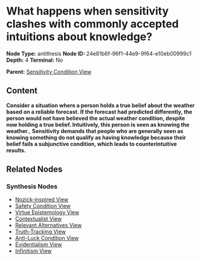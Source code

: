 # What happens when sensitivity clashes with commonly accepted intuitions about knowledge?

**Node Type:** antithesis
**Node ID:** 24e81b6f-96f1-44e9-9f64-e10eb00999c1
**Depth:** 4
**Terminal:** No

**Parent:** [Sensitivity Condition View](sensitivity-condition-view-synthesis-933ab1b6-f0df-42f7-802c-ef088f97f9ce.md)

## Content

**Consider a situation where a person holds a true belief about the weather based on a reliable forecast. If the forecast had predicted differently, the person would not have believed the actual weather condition, despite now holding a true belief. Intuitively, this person is seen as knowing the weather.**, **Sensitivity demands that people who are generally seen as knowing something do not qualify as having knowledge because their belief fails a subjunctive condition, which leads to counterintuitive results.**

## Related Nodes

### Synthesis Nodes

- [Nozick-inspired View](nozick-inspired-view-synthesis-11d3e4fd-a33f-4e05-8411-65f0abf3511c.md)
- [Safety Condition View](safety-condition-view-synthesis-386dad65-dcea-488a-9ab7-d81e1ceda964.md)
- [Virtue Epistemology View](virtue-epistemology-view-synthesis-643ac881-b4a0-4c76-96db-3d8f47a5a9dd.md)
- [Contextualist View](contextualist-view-synthesis-f365a73e-c81d-4d26-9bca-4b8862cfa0e2.md)
- [Relevant Alternatives View](relevant-alternatives-view-synthesis-3a18f30a-50a5-4fd0-9e62-9322ea7bb7b3.md)
- [Truth-Tracking View](truth-tracking-view-synthesis-2cae0a7d-c274-4ebd-a33a-c1d1ca8a0ee4.md)
- [Anti-Luck Condition View](anti-luck-condition-view-synthesis-4744bb31-2f97-4b64-8b38-0f66acf61f12.md)
- [Evidentialism View](evidentialism-view-synthesis-34d47c02-c5e1-416d-b552-379a611d2ef5.md)
- [Infinitism View](infinitism-view-synthesis-e91582c5-b730-4e83-9aca-28cc81eb010a.md)
